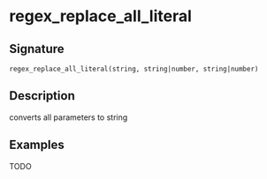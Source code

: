 # regex_replace_all_literal

## Signature

`regex_replace_all_literal(string, string|number, string|number)`

## Description

converts all parameters to string

## Examples

TODO
